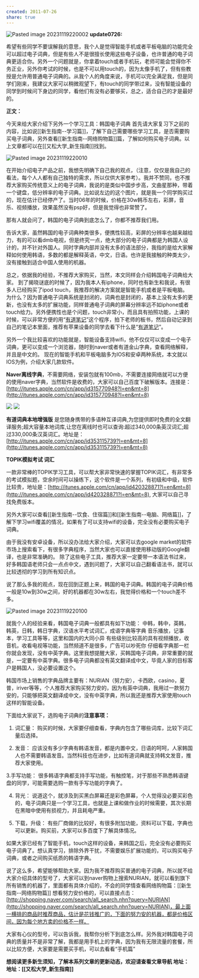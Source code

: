 ```yaml
---
created: 2011-07-26
share: true
---
```

![Pasted image 20231119220002](https://img.xcz.life/i/archive/obsidian/1741526434-f2.png)
**update0726:**

希望有些同学不要误解我的意思，我个人是觉得智能手机或者平板电脑的功能完全可以超过电子词典，但是有些人不是很擅长使用这些电子设备，也许普通的电子词典更适合你。另外一个问题就是，你拿着touch或者手机玩，老师可能会觉得你不务正业，另外你考试的时候，也是不可以用touch的，因为太像手机了，但有些教授是允许用普通电子词典的。从我个人的角度来说，手机可以完全满足我，但是同学们刚来，我建议大家可以稍微观望下，有touch的同学带过来，没有智能设备的同学到时候问下身边的同学，看他们有没有必要够买，总之，适合自己的才是最好的。 

**正文：** 

今天来给大家介绍下另外一个学习工具：韩国电子词典 首先请大家复习下之前的内容，比如说[[新生指南--学习篇]]，了解下自己需要哪些学习工具，是否需要购买电子词典，另外查看[[新生指南--网络购物篇]]篇，了解如何购买电子词典。以上文章都可以在[[又松大学_新生指南]]找到。 <!--more-->

![Pasted image 20231119220010](https://img.xcz.life/i/archive/obsidian/1741526434-df.png)

在开始介绍电子产品之前，我想先明确下自己我的观点，（注意，仅仅是我自己的看法，每个人人都有自己独特的需求，所以仅供大家参考）。我并不赞同，也不推荐大家购买传统意义上的电子词典，我说的是类似中国步步高，文曲星那种，带着一个键盘，低分辨率的电子词典。比如说左边的这个图片，就是我一个同学购买过的，现在估计已经停产了。当时06年的时候，价格在30w韩币左右，彩屏，音乐、视频播放，效果虽然没有psp好，但是我觉得也非常赞了。

 那有人就会问了，韩国的电子词典到底怎么了，你都不推荐我们用。 
 
 告诉大家，虽然韩国的电子词典种类很多，便携性较高，彩屏的分辨率也越来越给力，有的可以看dmb电视，但是终究一点，绝大部分的电子词典都是为韩国人设计的，并不针对外国人。同时字典内部并没有太多的语法部分，我指的是给大家解释如何使用韩语，多数的都是解释英语，中文，日语。也许是我接触的种类太少，没有接触到适合中国人使用的机器。
 
 总之，依据我的经验，不推荐大家购买，当然，本文同样会介绍韩国电子词典给大家。 到了揭晓谜底的时候了，因为我本人有iphone，同时也有新生和我说，有很多人已经购买了ipod touch，我推荐的解决方案就是智能手机或者是平板电脑。为什么？因为普通电子词典系统是封闭的，词典也是封闭的，基本上没有太多的更新，也没有太多的扩展功能，同样普通电子词典的屏幕分辨率远不如iphone或者touch给力。另外便携性也是个问题，touch非常小，而且具有拍照功能，上课的时候，可以非常方便的用“[有道笔记](http://note.youdao.com/)”这个程序，拍下老师的板书，然后自动记录到自己的笔记本里面，推荐有苹果设备的同学去看下什么是“[有道笔记](http://note.youdao.com/)”。
 
 另外一个我比较喜欢的功能就是，智能设备支持wifi，他不仅仅可以变成一个电子词典，更可以变成一个浏览器，随时到naver或者有道金山字典，查看网络解释，并且是中文的。 现在的智能手机和平板电脑多为IOS和安卓两种系统，本文就以IOS为例，介绍大家几款软件。 
 
 **Naver离线字典**，不需要网络，安装包就有100mb，不需要连接网络就可以方便的使用naver字典，当然软件是收费的，大家可以自己百度下破解版本。连接是：[http://itunes.apple.com/cn/app/id315770948?l=en&mt=8](http://itunes.apple.com/cn/app/id315770948?l=en&mt=8)

![](http://a3.mzstatic.com/us/r1000/006/Purple/b5/ba/fc/mzl.lszjhnip.jpg) 
![](http://a4.mzstatic.com/us/r1000/052/Purple/50/8f/e5/mzl.bpgeyevw.jpg) 

**有道词典本地增强版**
是您随身携带的多语种互译词典,为您提供即时免费的全文翻译服务;超大容量本地词库,让您在离线时也可以查询:超过340,000条英汉词汇;超过330,000条汉英词汇。地址是：[http://itunes.apple.com/cn/app/id353115739?l=en&mt=8](http://itunes.apple.com/cn/app/id353115739?l=en&mt=8)


**TOPIK模拟考试 词汇**

一款非常棒的TOPIK学习工具，可以帮大家非常快速的掌握TOPIK词汇，有非常多的考试模拟题，空余时间可以操练下，这个软件是一个系列，有初级和中级，软件比较贵，地址是：[http://itunes.apple.com/cn/app/id420328871?l=en&mt=8](http://itunes.apple.com/cn/app/id420328871?l=en&mt=8), 大家可以自己寻找免费版本。


另外大家可以查看[[新生指南--饮食、住宿篇]]和[[新生指南--电脑、网络篇]]，了解下学习wifi覆盖的情况，如果有了可以支持wifi的设备，完全没有必要购买电子词典。 

由于我没有安卓设备，所以没办法给大家介绍，大家可以去google market的软件市场上搜索看下，有很多字典程序，当然大家也可以直接使用移动版的Google翻译，也是非常准确的。 除了这些电子工具，推荐大家一定要带一本语法书过来，好多韩国语老师只会一点点中文，遇到问题了，大家可以自己翻看语法书，就可以比较透彻的学习到所有知识点。 

说了那么多我的观点，现在回到正题上来，韩国的电子词典。韩国的电子词典价格一般是10w到30w之间，好的机器都在30w左右，我觉得价格和一个touch差不多。 

![Pasted image 20231119220100](https://img.xcz.life/i/archive/obsidian/1741526434-e2.png)

就我个人的经验来看，韩国电子词典一般都具有如下功能： 中韩，韩中，英韩，韩英，日韩，韩日字典，汉语水平考试词汇，成语字典等字典 音乐播放，记事本，学习工具等等，这里和国内的大同小异 有些级别比较高的具有视频播放，收音机，收看电视等功能，当然频道不是很多，广告可以吵死你 仔细看字典那一栏你就会发现，没有中英字典。这里我想提醒大家，买韩国电子词典，非常重要的就是，一定要有中英字典。很多电子词典都没有英文翻译成中文，毕竟人家的目标客户是韩国人，没必要设置这个。 

韩国市场上销售的字典品牌主要有：NURIAN（努力安），卡西欧，casino，夏普，iriver等等，个人推荐大家购买努力安的，因为有英中词典，我用过一款努力安的，只能够把英文翻译成中文，没有中英字典，所以我还是推荐大家使用touch这样的智能设备。 

下面给大家说下，选购电子词典的**注意事项：** 

1. 词汇量： 购买的时候，大家要仔细查看，字典内包含了哪些词库，比较下词汇量后选择。 

2. 发音： 应该没有多少字典有韩语发音，都是内置中文，日语的呵呵，人家韩国人也不需要韩语发音。当然科技也在进步，比如有道词典就支持韩文发音，推荐大家使用。 

3.手写功能： 很多韩语字典都支持手写功能，有触控笔，对于那些不熟悉韩语键盘的同学，可能需要选购一款有手写功能的字典了。 

4. 背光： 说道这个，就涉及到买黑白屏幕还是彩色屏幕，个人觉得没必要买彩色的，电子词典只是一个学习工具，也就是上课和做作业的时候需要，其次长期在黑暗中使用有损视力，并且耗电严重。 

5. 下载，升级： 有些厂商做的比较好，有很多附加功能，资料可以下载，字典也可以更新。购买前，大家可以多百度下了解具体情况。 

如果大家已经有了智能手机，touch这样的设备，来韩国之后，完全没有必要购买电子词典了。想认真学习，排除外界干扰，不需要娱乐扩展功能的，可以购买电子词典，或者之间购买纸质的韩语字典。 

说了这么多，希望能够帮助大家。因为我不推荐购买普通的电子词典，所以就不给大家介绍具体的型号了，大家可以到naver购物上搜索NURIAN，就可以看到旗下所有销售的机器了，里面都有具体介绍的，不会的同学情查看网络购物篇：[[新生指南--网络购物篇]] 想看努力安价格的，可以直接点击：[http://shopping.naver.com/search/all_search.nhn?query=NURIAN](http://shopping.naver.com/search/all_search.nhn?query=NURIAN)，最上面一横排的商品时推荐商品，估计是花钱推广的，下面的努力安的机器，都是价格区间，因为每个地方卖的价格不一样。 

大家有心仪的型号，可以告诉我，我帮你分析下到底怎么样。另外我对韩国电子词典的质量并不是非常了解，我都是用手机上的字典，因为我有无限流量的套餐，所以比较方便，大家要是需要买手机，可以去看看“手机篇”  

**想阅读更多新生须知，了解本系列文章的更新动态，欢迎请查看文章导航 地址：地址：[[又松大学_新生指南]]**